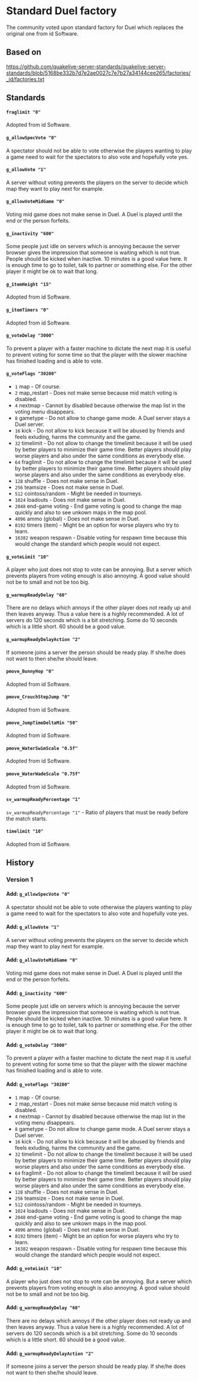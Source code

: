 # Standard Duel factory

The community voted upon standard factory for Duel which replaces the original one from id Software.

## Based on

https://github.com/quakelive-server-standards/quakelive-server-standards/blob/5168be332b7d7e2ae0027c7e7b27a34144cee265/factories/_id/factories.txt

## Standards

#### `fraglimit "0"`

Adopted from id Software.

#### `g_allowSpecVote "0"`

A spectator should not be able to vote otherwise the players wanting to play a game need to wait for the spectators to also vote and hopefully vote yes.

#### `g_allowVote "1"`

A server without voting prevents the players on the server to decide which map they want to play next for example.

#### `g_allowVoteMidGame "0"`

Voting mid game does not make sense in Duel. A Duel is played until the end or the person forfeits.

#### `g_inactivity "600"`

Some people just idle on servers which is annoying because the server browser gives the impression that someone is waiting which is not true. People should be kicked when inactive. 10 minutes is a good value here. It is enough time to go to toilet, talk to partner or something else. For the other player it might be ok to wait that long.

#### `g_itemHeight "15"`

Adopted from id Software.

#### `g_itemTimers "0"`

Adopted from id Software.

#### `g_voteDelay "3000"`

To prevent a player with a faster machine to dictate the next map it is useful to prevent voting for some time so that the player with the slower machine has finished loading and is able to vote.

#### `g_voteFlags "30200"`

- `1` map - Of course.
- `2` map_restart - Does not make sense because mid match voting is disabled.
- `4` nextmap - Cannot by disabled because otherwise the map list in the voting menu disappears.
- `8` gametype - Do not allow to change game mode. A Duel server stays a Duel server.
- `16` kick - Do not allow to kick because it will be abused by friends and feels exluding, harms the community and the game.
- `32` timelimit - Do not allow to change the timelimit because it will be used by better players to minimize their game time. Better players should play worse players and also under the same conditions as everybody else.
- `64` fraglimit - Do not allow to change the timelimit because it will be used by better players to minimize their game time. Better players should play worse players and also under the same conditions as everybody else.
- `128` shuffle - Does not make sense in Duel.
- `256` teamsize - Does not make sense in Duel.
- `512` cointoss/random - Might be needed in tourneys.
- `1024` loadouts - Does not make sense in Duel.
- `2048` end-game voting - End game voting is good to change the map quickly and also to see unkown maps in the map pool.
- `4096` ammo (global) - Does not make sense in Duel.
- `8192` timers (item) - Might be an option for worse players who try to learn.
- `16382` weapon respawn - Disable voting for respawn time because this would change the standard which people would not expect.

#### `g_voteLimit "10"`

A player who just does not stop to vote can be annoying. But a server which prevents players from voting enough is also annoying. A good value should not be to small and not be too big.

#### `g_warmupReadyDelay "60"`

There are no delays which annoys if the other player does not ready up and then leaves anyway. Thus a value here is a highly recommended. A lot of servers do 120 seconds which is a bit stretching. Some do 10 seconds which is a little short. 60 should be a good value.

#### `g_warmupReadyDelayAction "2"`

If someone joins a server the person should be ready play. If she/he does not want to then she/he should leave.

#### `pmove_BunnyHop "0"`

Adopted from id Software.

#### `pmove_CrouchStepJump "0"`

Adopted from id Software.

#### `pmove_JumpTimeDeltaMin "50"`

Adopted from id Software.

#### `pmove_WaterSwimScale "0.5f"`

Adopted from id Software.

#### `pmove_WaterWadeScale "0.75f"`

Adopted from id Software.

#### `sv_warmupReadyPercentage "1"`

`sv_warmupReadyPercentage "1"` - Ratio of players that must be ready before the match starts.

#### `timelimit "10"`

Adopted from id Software.

## History

### Version 1

#### Add: `g_allowSpecVote "0"`

A spectator should not be able to vote otherwise the players wanting to play a game need to wait for the spectators to also vote and hopefully vote yes.

#### Add: `g_allowVote "1"`

A server without voting prevents the players on the server to decide which map they want to play next for example.

#### Add: `g_allowVoteMidGame "0"`

Voting mid game does not make sense in Duel. A Duel is played until the end or the person forfeits.

#### Add: `g_inactivity "600"`

Some people just idle on servers which is annoying because the server browser gives the impression that someone is waiting which is not true. People should be kicked when inactive. 10 minutes is a good value here. It is enough time to go to toilet, talk to partner or something else. For the other player it might be ok to wait that long.

#### Add: `g_voteDelay "3000"`

To prevent a player with a faster machine to dictate the next map it is useful to prevent voting for some time so that the player with the slower machine has finished loading and is able to vote.

#### Add: `g_voteFlags "30200"`

- `1` map - Of course.
- `2` map_restart - Does not make sense because mid match voting is disabled.
- `4` nextmap - Cannot by disabled because otherwise the map list in the voting menu disappears.
- `8` gametype - Do not allow to change game mode. A Duel server stays a Duel server.
- `16` kick - Do not allow to kick because it will be abused by friends and feels exluding, harms the community and the game.
- `32` timelimit - Do not allow to change the timelimit because it will be used by better players to minimize their game time. Better players should play worse players and also under the same conditions as everybody else.
- `64` fraglimit - Do not allow to change the timelimit because it will be used by better players to minimize their game time. Better players should play worse players and also under the same conditions as everybody else.
- `128` shuffle - Does not make sense in Duel.
- `256` teamsize - Does not make sense in Duel.
- `512` cointoss/random - Might be needed in tourneys.
- `1024` loadouts - Does not make sense in Duel.
- `2048` end-game voting - End game voting is good to change the map quickly and also to see unkown maps in the map pool.
- `4096` ammo (global) - Does not make sense in Duel.
- `8192` timers (item) - Might be an option for worse players who try to learn.
- `16382` weapon respawn - Disable voting for respawn time because this would change the standard which people would not expect.

#### Add: `g_voteLimit "10"`

A player who just does not stop to vote can be annoying. But a server which prevents players from voting enough is also annoying. A good value should not be to small and not be too big.

#### Add: `g_warmupReadyDelay "60"`

There are no delays which annoys if the other player does not ready up and then leaves anyway. Thus a value here is a highly recommended. A lot of servers do 120 seconds which is a bit stretching. Some do 10 seconds which is a little short. 60 should be a good value.

#### Add: `g_warmupReadyDelayAction "2"`

If someone joins a server the person should be ready play. If she/he does not want to then she/he should leave.
